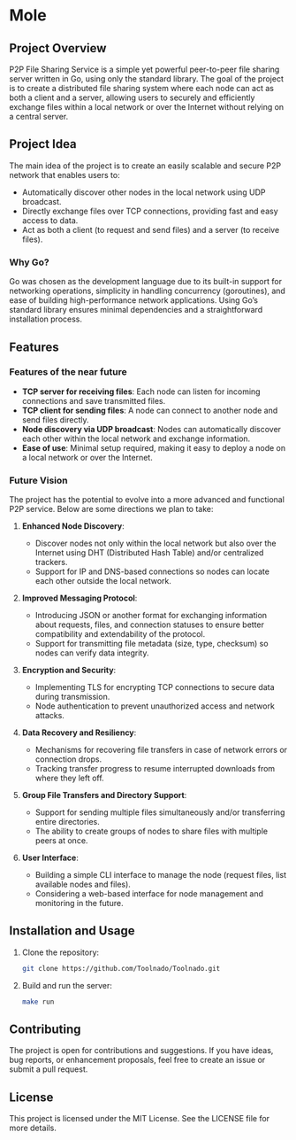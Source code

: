 # Mole

## Project Overview

P2P File Sharing Service is a simple yet powerful peer-to-peer file sharing server written in Go, using only the standard library. The goal of the project is to create a distributed file sharing system where each node can act as both a client and a server, allowing users to securely and efficiently exchange files within a local network or over the Internet without relying on a central server.

## Project Idea

The main idea of the project is to create an easily scalable and secure P2P network that enables users to:
- Automatically discover other nodes in the local network using UDP broadcast.
- Directly exchange files over TCP connections, providing fast and easy access to data.
- Act as both a client (to request and send files) and a server (to receive files).

### Why Go?

Go was chosen as the development language due to its built-in support for networking operations, simplicity in handling concurrency (goroutines), and ease of building high-performance network applications. Using Go’s standard library ensures minimal dependencies and a straightforward installation process.

## Features

### Features of the near future

- **TCP server for receiving files**: Each node can listen for incoming connections and save transmitted files.
- **TCP client for sending files**: A node can connect to another node and send files directly.
- **Node discovery via UDP broadcast**: Nodes can automatically discover each other within the local network and exchange information.
- **Ease of use**: Minimal setup required, making it easy to deploy a node on a local network or over the Internet.

### Future Vision

The project has the potential to evolve into a more advanced and functional P2P service. Below are some directions we plan to take:

1. **Enhanced Node Discovery**:
   - Discover nodes not only within the local network but also over the Internet using DHT (Distributed Hash Table) and/or centralized trackers.
   - Support for IP and DNS-based connections so nodes can locate each other outside the local network.

2. **Improved Messaging Protocol**:
   - Introducing JSON or another format for exchanging information about requests, files, and connection statuses to ensure better compatibility and extendability of the protocol.
   - Support for transmitting file metadata (size, type, checksum) so nodes can verify data integrity.

3. **Encryption and Security**:
   - Implementing TLS for encrypting TCP connections to secure data during transmission.
   - Node authentication to prevent unauthorized access and network attacks.

4. **Data Recovery and Resiliency**:
   - Mechanisms for recovering file transfers in case of network errors or connection drops.
   - Tracking transfer progress to resume interrupted downloads from where they left off.

5. **Group File Transfers and Directory Support**:
   - Support for sending multiple files simultaneously and/or transferring entire directories.
   - The ability to create groups of nodes to share files with multiple peers at once.

6. **User Interface**:
   - Building a simple CLI interface to manage the node (request files, list available nodes and files).
   - Considering a web-based interface for node management and monitoring in the future.

## Installation and Usage

1. Clone the repository:

   ```bash
   git clone https://github.com/Toolnado/Toolnado.git

2. Build and run the server: 
    ``` bash
    make run

## Contributing

The project is open for contributions and suggestions. If you have ideas, bug reports, or enhancement proposals, feel free to create an issue or submit a pull request.

## License

This project is licensed under the MIT License. See the LICENSE file for more details.
